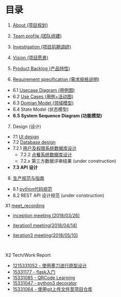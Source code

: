 # 目录

1.   [About  (项目规划)](https://github.com/sysu-badass/Dashboard/blob/master/Documents/about.md)

2.   [Team profile (团队组建)](https://github.com/sysu-badass/Dashboard/blob/master/Documents/Team-profile.md)

3.   [Investigation (项目前期调研)](https://github.com/sysu-badass/Dashboard/blob/master/Documents/Investigation-report.md)

4.   [Vision (项目愿景)](https://github.com/sysu-badass/Dashboard/blob/master/Documents/Vision.pdf)

5.   [Product Backlog (产品特性)](https://github.com/sysu-badass/Dashboard/blob/master/Documents/backlog.md) 

6.   [Requirement specification (需求规格说明)](https://github.com/sysu-badass/Dashboard/tree/master/Documents/Requirement-specification)

  * 6.1 [Usecase Diagram (用例图)](https://github.com/sysu-badass/Dashboard/tree/master/Documents/Requirement-specification/Usecase-Diagram)
  * 6.2 [Use Cases (用例+活动图)](https://github.com/sysu-badass/Dashboard/tree/master/Documents/Requirement-specification/Use-cases)
  * 6.3 [Domian Model (领域模型)](https://github.com/sysu-badass/Dashboard/blob/master/Documents/Requirement-specification/Domain-Model.png)
  * 6.4 State Model (状态模型)
  * **6.5 System Sequence Diagram (功能模型)**

7.   Design (设计)

  * 7.1 [UI design](https://github.com/sysu-badass/Dashboard/blob/master/Documents/UI-design.md)
  * 7.2 [Database design](https://github.com/sysu-badass/Dashboard/tree/master/Documents/database_design)
  * 7.2.1 [用户及权限系统数据库设计](https://github.com/sysu-badass/Dashboard/blob/master/Documents/database_design/%E6%9D%83%E9%99%90%E7%B3%BB%E7%BB%9F%E6%95%B0%E6%8D%AE%E5%BA%93%E8%AE%BE%E8%AE%A1.png)
    * 7.2.2 [点餐系统数据库设计](https://github.com/sysu-badass/Dashboard/blob/master/Documents/database_design/%E7%82%B9%E9%A4%90%E7%B3%BB%E7%BB%9F%E6%95%B0%E6%8D%AE%E5%BA%93%E8%AE%BE%E8%AE%A1.jpg)
    * 7.2.x 第三方数据评审结果 (under construction)
  * **7.3 API 设计**

8.   [生产规范与指南](https://github.com/sysu-badass/Dashboard/tree/master/Documents/%E7%94%9F%E4%BA%A7%E8%A7%84%E8%8C%83%E4%B8%8E%E6%8C%87%E5%8D%97)

  * 8.1 [python代码规范](https://github.com/sysu-badass/Dashboard/blob/master/Documents/%E7%94%9F%E4%BA%A7%E8%A7%84%E8%8C%83%E4%B8%8E%E6%8C%87%E5%8D%97/python%E4%BB%A3%E7%A0%81%E8%A7%84%E8%8C%83.md) 
  * 8.2 REST API 设计规范 (under construction) 

   

  X1 [meet_recording](https://github.com/sysu-badass/Dashboard/tree/master/Documents/meeting-record)

  * [inception meeting (2018/03/26)](https://github.com/sysu-badass/Dashboard/blob/master/Documents/meeting-record/inception-meeting.md)


  * [iteration1 meeting(2018/04/14)](https://github.com/sysu-badass/Dashboard/blob/master/Documents/meeting-record/iteration1-meeting.md)
  * [iteration3 meeting(2018/05/10)](https://github.com/sysu-badass/Dashboard/blob/master/Documents/meeting-record/iteration2-meeting.md)

  ​

  X2 Tech/Work Report

  * [1215331052 - 使用墨刀进行原型设计](https://chengr25.github.io/2018/04/15/lesson5/)
  * [15331177 - flask入门](https://ishoping.github.io/hw5/)
  * [15331085 - QRCode Learning](https://8652.github.io/QR-Code/)
  * [15331047 - python3 decorator](https://saltyfish123.github.io/15331047_homework_3/)
  * [15331064 - 使用git上传文件至项目仓库](https://blog.csdn.net/qq_33361432/article/details/79919040)
